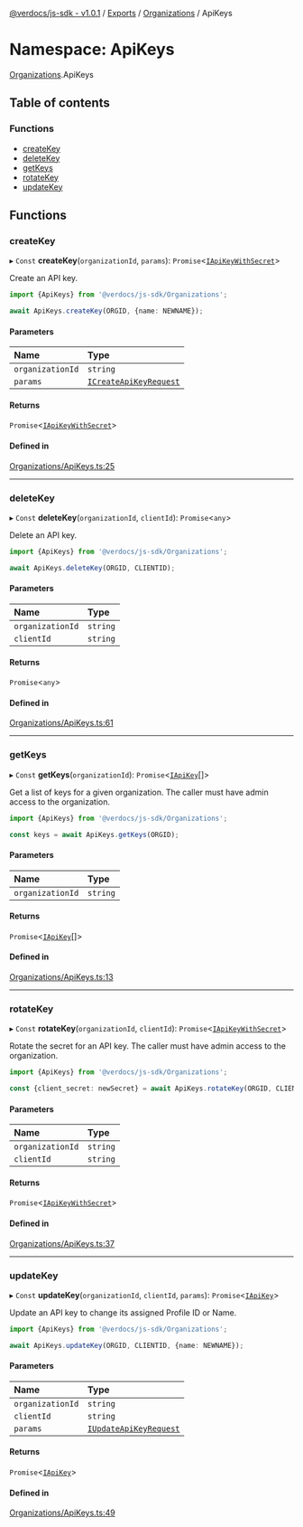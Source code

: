 [@verdocs/js-sdk - v1.0.1](../README.md) / [Exports](../modules.md) / [Organizations](Organizations.md) / ApiKeys

# Namespace: ApiKeys

[Organizations](Organizations.md).ApiKeys

## Table of contents

### Functions

- [createKey](Organizations.ApiKeys.md#createkey)
- [deleteKey](Organizations.ApiKeys.md#deletekey)
- [getKeys](Organizations.ApiKeys.md#getkeys)
- [rotateKey](Organizations.ApiKeys.md#rotatekey)
- [updateKey](Organizations.ApiKeys.md#updatekey)

## Functions

### createKey

▸ `Const` **createKey**(`organizationId`, `params`): `Promise`<[`IApiKeyWithSecret`](../interfaces/Organizations.Types.IApiKeyWithSecret.md)\>

Create an API key.

```typescript
import {ApiKeys} from '@verdocs/js-sdk/Organizations';

await ApiKeys.createKey(ORGID, {name: NEWNAME});
```

#### Parameters

| Name | Type |
| :------ | :------ |
| `organizationId` | `string` |
| `params` | [`ICreateApiKeyRequest`](../interfaces/Organizations.Types.ICreateApiKeyRequest.md) |

#### Returns

`Promise`<[`IApiKeyWithSecret`](../interfaces/Organizations.Types.IApiKeyWithSecret.md)\>

#### Defined in

[Organizations/ApiKeys.ts:25](https://github.com/Verdocs/js-sdk/blob/main/src/Organizations/ApiKeys.ts#L25)

___

### deleteKey

▸ `Const` **deleteKey**(`organizationId`, `clientId`): `Promise`<`any`\>

Delete an API key.

```typescript
import {ApiKeys} from '@verdocs/js-sdk/Organizations';

await ApiKeys.deleteKey(ORGID, CLIENTID);
```

#### Parameters

| Name | Type |
| :------ | :------ |
| `organizationId` | `string` |
| `clientId` | `string` |

#### Returns

`Promise`<`any`\>

#### Defined in

[Organizations/ApiKeys.ts:61](https://github.com/Verdocs/js-sdk/blob/main/src/Organizations/ApiKeys.ts#L61)

___

### getKeys

▸ `Const` **getKeys**(`organizationId`): `Promise`<[`IApiKey`](../interfaces/Organizations.Types.IApiKey.md)[]\>

Get a list of keys for a given organization. The caller must have admin access to the organization.

```typescript
import {ApiKeys} from '@verdocs/js-sdk/Organizations';

const keys = await ApiKeys.getKeys(ORGID);
```

#### Parameters

| Name | Type |
| :------ | :------ |
| `organizationId` | `string` |

#### Returns

`Promise`<[`IApiKey`](../interfaces/Organizations.Types.IApiKey.md)[]\>

#### Defined in

[Organizations/ApiKeys.ts:13](https://github.com/Verdocs/js-sdk/blob/main/src/Organizations/ApiKeys.ts#L13)

___

### rotateKey

▸ `Const` **rotateKey**(`organizationId`, `clientId`): `Promise`<[`IApiKeyWithSecret`](../interfaces/Organizations.Types.IApiKeyWithSecret.md)\>

Rotate the secret for an API key. The caller must have admin access to the organization.

```typescript
import {ApiKeys} from '@verdocs/js-sdk/Organizations';

const {client_secret: newSecret} = await ApiKeys.rotateKey(ORGID, CLIENTID);
```

#### Parameters

| Name | Type |
| :------ | :------ |
| `organizationId` | `string` |
| `clientId` | `string` |

#### Returns

`Promise`<[`IApiKeyWithSecret`](../interfaces/Organizations.Types.IApiKeyWithSecret.md)\>

#### Defined in

[Organizations/ApiKeys.ts:37](https://github.com/Verdocs/js-sdk/blob/main/src/Organizations/ApiKeys.ts#L37)

___

### updateKey

▸ `Const` **updateKey**(`organizationId`, `clientId`, `params`): `Promise`<[`IApiKey`](../interfaces/Organizations.Types.IApiKey.md)\>

Update an API key to change its assigned Profile ID or Name.

```typescript
import {ApiKeys} from '@verdocs/js-sdk/Organizations';

await ApiKeys.updateKey(ORGID, CLIENTID, {name: NEWNAME});
```

#### Parameters

| Name | Type |
| :------ | :------ |
| `organizationId` | `string` |
| `clientId` | `string` |
| `params` | [`IUpdateApiKeyRequest`](../interfaces/Organizations.Types.IUpdateApiKeyRequest.md) |

#### Returns

`Promise`<[`IApiKey`](../interfaces/Organizations.Types.IApiKey.md)\>

#### Defined in

[Organizations/ApiKeys.ts:49](https://github.com/Verdocs/js-sdk/blob/main/src/Organizations/ApiKeys.ts#L49)
